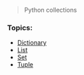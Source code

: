 > Python collections

### Topics:
- [Dictionary](https://github.com/sumeetsarkar/art-of-python/blob/master/collections/dict/README.md)
- [List](https://github.com/sumeetsarkar/art-of-python/blob/master/collections/list/README.md)
- [Set](https://github.com/sumeetsarkar/art-of-python/blob/master/collections/set/README.md)
- [Tuple](https://github.com/sumeetsarkar/art-of-python/blob/master/collections/tuple/README.md)